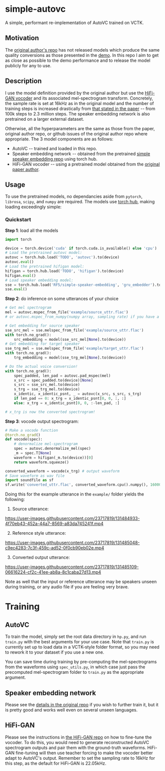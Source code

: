# simple-autovc
A simple, performant re-implementation of AutoVC trained on VCTK.

## Motivation
The [original author's repo](https://github.com/auspicious3000/AutoVC) has not released models which produce the same quality conversions as those presented in the [demo](https://auspicious3000.github.io/autovc-demo/).
In this repo I aim to get as close as possible to the demo performance and to release the model publicly for any to use. 

## Description
I use the model definition provided by the original author but use the [HiFi-GAN vocoder](https://github.com/jik876/hifi-gan/) and its associated mel-spectrogram transform.
Concretely, the sample rate is set at 16kHz as in the original model and the number of training steps is increased drastically from [that stated in the paper](https://arxiv.org/pdf/1905.05879.pdf) -- from 100k steps to 2.3 million steps. 
The speaker embedding network is also pretrained on a larger external dataset.

Otherwise, all the hyperparameters are the same as those from the paper, original author repo, or github issues of the original author repo where appropriate.
The 3 model components are as follows:
- AutoVC -- trained and loaded in this repo.
- Speaker embedding network -- obtained from the pretrained [simple speaker embedding repo](https://github.com/RF5/simple-speaker-embedding) using torch hub. 
- HiFi-GAN vocoder -- using a pretrained model obtained from the [original paper author](https://github.com/auspicious3000).

## Usage
To use the pretrained models, no dependancies aside from `pytorch`, `librosa`, `scipy`, and `numpy` are required. 
The models use [torch hub](https://pytorch.org/docs/stable/hub.html), making loading exceedingly simple:

### Quickstart

**Step 1**: load all the models

```python
import torch 

device = torch.device('cuda' if torch.cuda.is_available() else 'cpu')
# Load the pretrained autovc model:
autovc = torch.hub.load('TODO', 'autovc').to(device)
autovc.eval()
# Load the pretrained hifigan model:
hifigan = torch.hub.load('TODO', 'hifigan').to(device)
hifigan.eval()
# Load speaker embedding model:
sse = torch.hub.load('RF5/simple-speaker-embedding', 'gru_embedder').to(device)
sse.eval()

```

**Step 2**: do inference on some utterances of your choice

```python
# Get mel spectrogram
mel = autovc.mspec_from_file('example/source_uttr.flac') 
# or autovc.mspec_from_numpy(numpy array, sampling rate) if you have a numpy array

# Get embedding for source speaker
sse_src_mel = sse.melspec_from_file('example/source_uttr.flac')
with torch.no_grad(): 
    src_embedding = model(sse_src_mel[None].to(device))
# Get embedding for target speaker
sse_trg_mel = sse.melspec_from_file('example/target_uttr.flac')
with torch.no_grad(): 
    trg_embedding = model(sse_trg_mel[None].to(device))

# Do the actual voice conversion!
with torch.no_grad():
    spec_padded, len_pad = autovc.pad_mspec(mel)
    x_src = spec_padded.to(device)[None]
    s_src = sse_src_mel.to(device)
    s_trg = sse_trg_mel.to(device)
    x_identic, x_identic_psnt, _ = autovc(x_src, s_src, s_trg)
    if len_pad == 0: x_trg = x_identic_psnt[0, 0, :, :]
    else: x_trg = x_identic_psnt[0, 0, :-len_pad, :]

# x_trg is now the converted spectrogram!
```

**Step 3**: vocode output spectrogram:

```python
# Make a vocode function
@torch.no_grad()
def vocode(spec):
    # denormalize mel-spectrogram
    spec = autovc.denormalize_mel(spec)
    _m = spec.T[None]
    waveform = hifigan(_m.to(device))[0]
    return waveform.squeeze()

converted_waveform = vocode(x_trg) # output waveform 
# Save waveform as wav file
import soundfile as sf
sf.write('converted_uttr.flac', converted_waveform.cpu().numpy(), 16000)

```

Doing this for the example utterance in the `example/` folder yields the following:

1. Source utterance: 

https://user-images.githubusercontent.com/23717819/131484933-4f70eb43-452a-44a7-8569-a83da745241f.mp4

2. Reference style utterance: 

https://user-images.githubusercontent.com/23717819/131485048-c9ec4283-7c3f-459c-ad52-0f0cb90eb02e.mp4

3. Converted output utterance: 

https://user-images.githubusercontent.com/23717819/131485109-06616224-cf2c-41ee-ab8a-8c1caba27d13.mp4

Note as well that the input or reference utterance may be speakers unseen during training, or any audio file if you are feeling very brave.

# Training

## AutoVC
To train the model, simply set the root data directory in `hp.py`, and run `train.py` with the best arguments for your use case.
Note that `train.py` is currently set up to load data in a VCTK-style folder format, so you may need to rework it to your dataset if you use a new one.

You can save time during training by pre-computing the mel-spectrograms from the waveforms using `spec_utils.py`, in which case just pass the precomputed mel-spectrogram folder to `train.py` as the appropriate argument. 

## Speaker embedding network
Please see the [details in the original repo](https://github.com/RF5/simple-speaker-embedding) if you wish to further train it, but it is pretty good and works well even on several unseen languages. 

## HiFi-GAN
Please see the instructions in [the HiFi-GAN repo](https://github.com/jik876/hifi-gan) on how to fine-tune the vocoder.
To do this, you would need to generate reconstructed AutoVC spectrogram outputs and pair them with the ground-truth waveforms. HiFi-GAN fine-tuning will then use teacher forcing to make the vocoder better adapt to AutoVC's output. 
Remember to set the sampling rate to 16kHz for this step, as the default for HiFi-GAN is 22.05kHz. 
